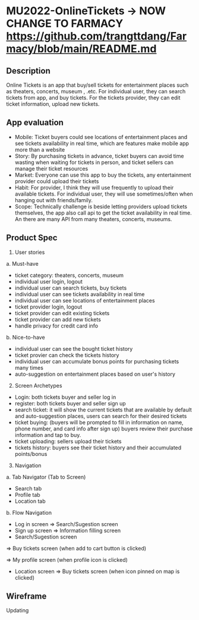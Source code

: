 # MU2022-OnlineTickets -> NOW CHANGE TO FARMACY https://github.com/trangttdang/Farmacy/blob/main/README.md
## Description
Online Tickets is an app that buy/sell tickets for entertainment places such as theaters, concerts, museum , .etc. For individual user, they can search tickets from app, and buy tickets. For the tickets provider, they can edit ticket information, upload new tickets. 

## App evaluation

- Mobile: Ticket buyers could see locations of entertainment places and see tickets availability in real time, which are features make mobile app more than a website
- Story: By purchasing tickets in advance, ticket buyers can avoid time wasting when waiting for tickets in person, and ticket sellers can manage their ticket resources
- Market: Everyone can use this app to buy the tickets, any entertainment provider could upload their tickets
- Habit: For provider, I think they will use frequently to upload their available tickets. For individual user, they will use sometimes/often when hanging out with friends/family.
- Scope: Technically challenge is beside letting providers upload tickets themselves, the app also call api to get the ticket availability in real time. An there are many API from many theaters, concerts, museums.

## Product Spec
1. User stories

a. Must-have
- ticket category: theaters, concerts, museum
- individual user login, logout
- individual user can search tickets, buy tickets
- individual user can see tickets availability in real time
- individual user can see locations of entertainment places
- ticket provider login, logout
- ticket provider can edit existing tickets
- ticket provider can add new tickets
- handle privacy for credit card info

b. Nice-to-have
- individual user can see the bought ticket history
- ticket provier can check the tickets history
- individual user can accumulate bonus points for purchasing tickets many times
- auto-suggestion on entertainment places based on user's history

2. Screen Archetypes
- Login: both tickets buyer and seller log in
- register: both tickets buyer and seller sign up
- search ticket: it will show the current tickets that are available by default and auto-suggestion places, users can search for their desired tickets
- ticket buying: (buyers will be prompted to fill in information on name, phone number, and card info after sign up) buyers review their purchase information and tap to buy.
- ticket uploading: sellers upload their tickets
- tickets history: buyers see their ticket history and their accumulated points/bonus

3. Navigation

a. Tab Navigator (Tab to Screen)
- Search tab
- Profile tab 
- Location tab

b. Flow Navigation
- Log in screen => Search/Sugestion screen
- Sign up screen => Information filling screen
- Search/Sugestion screen 

=> Buy tickets screen (when add to cart button is clicked)

=> My profile screen (when profile icon is clicked)

- Location screen => Buy tickets screen (when icon pinned on map is clicked)

## Wireframe 
Updating

